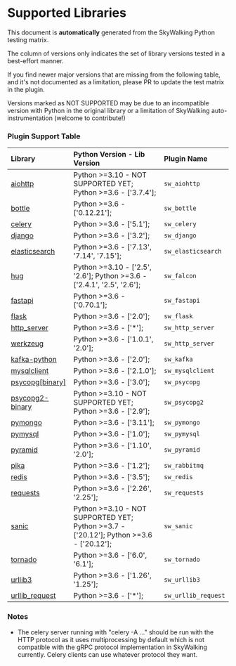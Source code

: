 # Supported Libraries
This document is **automatically** generated from the SkyWalking Python testing matrix.

The column of versions only indicates the set of library versions tested in a best-effort manner.

If you find newer major versions that are missing from the following table, and it's not documented as a limitation,
please PR to update the test matrix in the plugin.

Versions marked as NOT SUPPORTED may be due to
an incompatible version with Python in the original library
or a limitation of SkyWalking auto-instrumentation (welcome to contribute!)

### Plugin Support Table
Library | Python Version - Lib Version | Plugin Name
| :--- | :--- | :--- |
| [aiohttp](https://docs.aiohttp.org) | Python >=3.10 - NOT SUPPORTED YET; Python >=3.6 - ['3.7.4'];  | `sw_aiohttp` |
| [bottle](http://bottlepy.org/docs/dev/) | Python >=3.6 - ['0.12.21'];  | `sw_bottle` |
| [celery](https://docs.celeryq.dev) | Python >=3.6 - ['5.1'];  | `sw_celery` |
| [django](https://www.djangoproject.com/) | Python >=3.6 - ['3.2'];  | `sw_django` |
| [elasticsearch](https://github.com/elastic/elasticsearch-py) | Python >=3.6 - ['7.13', '7.14', '7.15'];  | `sw_elasticsearch` |
| [hug](https://falcon.readthedocs.io/en/stable/) | Python >=3.10 - ['2.5', '2.6']; Python >=3.6 - ['2.4.1', '2.5', '2.6'];  | `sw_falcon` |
| [fastapi](https://fastapi.tiangolo.com) | Python >=3.6 - ['0.70.1'];  | `sw_fastapi` |
| [flask](https://flask.palletsprojects.com) | Python >=3.6 - ['2.0'];  | `sw_flask` |
| [http_server](https://docs.python.org/3/library/http.server.html) | Python >=3.6 - ['*'];  | `sw_http_server` |
| [werkzeug](https://werkzeug.palletsprojects.com/) | Python >=3.6 - ['1.0.1', '2.0'];  | `sw_http_server` |
| [kafka-python](https://kafka-python.readthedocs.io) | Python >=3.6 - ['2.0'];  | `sw_kafka` |
| [mysqlclient](https://mysqlclient.readthedocs.io/) | Python >=3.6 - ['2.1.0'];  | `sw_mysqlclient` |
| [psycopg[binary]](https://www.psycopg.org/) | Python >=3.6 - ['3.0'];  | `sw_psycopg` |
| [psycopg2-binary](https://www.psycopg.org/) | Python >=3.10 - NOT SUPPORTED YET; Python >=3.6 - ['2.9'];  | `sw_psycopg2` |
| [pymongo](https://pymongo.readthedocs.io) | Python >=3.6 - ['3.11'];  | `sw_pymongo` |
| [pymysql](https://pymysql.readthedocs.io/en/latest/) | Python >=3.6 - ['1.0'];  | `sw_pymysql` |
| [pyramid](https://trypyramid.com) | Python >=3.6 - ['1.10', '2.0'];  | `sw_pyramid` |
| [pika](https://pika.readthedocs.io) | Python >=3.6 - ['1.2'];  | `sw_rabbitmq` |
| [redis](https://github.com/andymccurdy/redis-py/) | Python >=3.6 - ['3.5'];  | `sw_redis` |
| [requests](https://requests.readthedocs.io/en/master/) | Python >=3.6 - ['2.26', '2.25'];  | `sw_requests` |
| [sanic](https://sanic.readthedocs.io/en/latest) | Python >=3.10 - NOT SUPPORTED YET; Python >=3.7 - ['20.12']; Python >=3.6 - ['20.12'];  | `sw_sanic` |
| [tornado](https://www.tornadoweb.org) | Python >=3.6 - ['6.0', '6.1'];  | `sw_tornado` |
| [urllib3](https://urllib3.readthedocs.io/en/latest/) | Python >=3.6 - ['1.26', '1.25'];  | `sw_urllib3` |
| [urllib_request](https://docs.python.org/3/library/urllib.request.html) | Python >=3.6 - ['*'];  | `sw_urllib_request` |
### Notes
- The celery server running with "celery -A ..." should be run with the HTTP protocol
as it uses multiprocessing by default which is not compatible with the gRPC protocol implementation
in SkyWalking currently. Celery clients can use whatever protocol they want.

